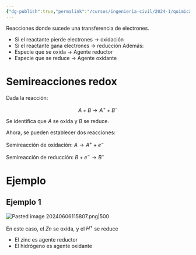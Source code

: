 ```yaml
---
{"dg-publish":true,"permalink":"/cursos/ingenieria-civil/2024-1/quimica-para-ingenieria/8-reacciones-de-oxido-reduccion/reacciones-oxido-reduccion-redox/","tags":["I2QIM100E","CE5QIM100E","T5QIM100E"]}
---
```



Reacciones donde sucede una transferencia de electrones.

- Si el reactante pierde electrones $\to$ oxidación
- Si el reactante gana electrones $\to$ reducción
Además:
- Especie que se oxida $\to$ Agente reductor
- Especie que se reduce $\to$ Agente oxidante
# Semireacciones redox

Dada la reacción:

$$
A+B\to A^{+}+B^{-}
$$

Se identifica que $A$ se oxida y $B$ se reduce.

Ahora, se pueden establecer dos reacciones:

Semireacción de oxidación: $A\to A^{+}+e^{-}$

Semireacción de reducción: $B+e^{-}\to B^{-}$

# Ejemplo
## Ejemplo 1

![Pasted image 20240606115807.png|500](/img/user/Pasted%20image%2020240606115807.png)

En este caso, el $Zn$ se oxida, y el $H^{+}$ se reduce

- El zinc es agente reductor
- El hidrógeno es agente oxidante